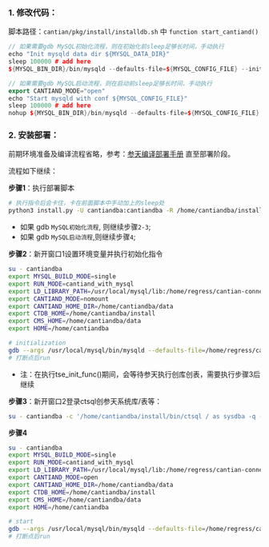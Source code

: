 ### 1. 修改代码：
脚本路径：`cantian/pkg/install/installdb.sh` 中 `function start_cantiand()`
```cpp
// 如果需要gdb MySQL初始化流程，则在初始化前sleep足够长时间，手动执行
echo "Init mysqld data dir ${MYSQL_DATA_DIR}"
sleep 100000 # add here
${MYSQL_BIN_DIR}/bin/mysqld --defaults-file=${MYSQL_CONFIG_FILE} --initialize-insecure --datadir=${MYSQL_DATA_DIR} --early-plugin-load="ha_ctc.so" --core-file

```

```cpp
// 如果需要gdb MySQL启动流程，则在启动前sleep足够长时间，手动执行
export CANTIAND_MODE="open"
echo "Start mysqld with conf ${MYSQL_CONFIG_FILE}"
sleep 100000 # add here
nohup ${MYSQL_BIN_DIR}/bin/mysqld --defaults-file=${MYSQL_CONFIG_FILE} --datadir=${MYSQL_DATA_DIR} --plugin-dir=${MYSQL_BIN_DIR}/lib/plugin \

```

### 2. 安装部署：
前期环境准备及编译流程省略，参考：[参天编译部署手册](https://gitee.com/openeuler/cantian/blob/master/docker/readme.md)
直至部署阶段。

流程如下继续：

**步骤1**：执行部署脚本
```bash 
# 执行指令后会卡住，卡在前面脚本中手动加上的sleep处
python3 install.py -U cantiandba:cantiandba -R /home/cantiandba/install/ -D /home/cantiandba/data/ -l /home/cantiandba/logs/install.log -Z _LOG_LEVEL=255 -g withoutroot -d -M cantiand_with_mysql -m /home/regress/cantian-connector-mysql/scripts/my.cnf -c -Z _SYS_PASSWORD=Huawei@123 -Z SESSIONS=1000
```
- 如果 gdb `MySQL初始化流程`, 则继续步骤`2-3`;
- 如果 gdb `MySQL启动流程`,则继续步骤`4`;

**步骤2**：新开窗口1设置环境变量并执行初始化指令
```bash 
su - cantiandba
export MYSQL_BUILD_MODE=single
export RUN_MODE=cantiand_with_mysql
export LD_LIBRARY_PATH=/usr/local/mysql/lib:/home/regress/cantian-connector-mysql/mysql-source/daac_lib:/usr/local/mysql/lib:/home/regress/cantian-connector-mysql/mysql-source/daac_lib:/usr/local/mysql/lib/private:/home/cantiandba/install/lib:/home/cantiandba/install/add-ons::/home/regress/cantian-connector-mysql/bld_debug/library_output_directory
export CANTIAND_MODE=nomount
export CANTIAND_HOME_DIR=/home/cantiandba/data
export CTDB_HOME=/home/cantiandba/install
export CMS_HOME=/home/cantiandba/data
export HOME=/home/cantiandba
```

```bash 
# initialization
gdb --args /usr/local/mysql/bin/mysqld --defaults-file=/home/regress/cantian-connector-mysql/scripts/my.cnf --initialize-insecure --datadir=/data/data --early-plugin-load=ha_ctc.so --core-file
# 打断点后run
```
-  注：在执行tse_init_func()期间，会等待参天执行创库创表，需要执行步骤3后继续

**步骤3**：新开窗口2登录ctsql创参天系统库/表等：
```bash
su - cantiandba -c '/home/cantiandba/install/bin/ctsql / as sysdba -q -D /home/cantiandba/data -f "/home/cantiandba/install/admin/scripts/create_database.sample.sql"'
```

**步骤4**
```bash 
su - cantiandba
export MYSQL_BUILD_MODE=single
export RUN_MODE=cantiand_with_mysql
export LD_LIBRARY_PATH=/usr/local/mysql/lib:/home/regress/cantian-connector-mysql/mysql-source/daac_lib:/usr/local/mysql/lib:/home/regress/cantian-connector-mysql/mysql-source/daac_lib:/usr/local/mysql/lib/private:/home/cantiandba/install/lib:/home/cantiandba/install/add-ons::/home/regress/cantian-connector-mysql/bld_debug/library_output_directory
export CANTIAND_MODE=open
export CANTIAND_HOME_DIR=/home/cantiandba/data
export CTDB_HOME=/home/cantiandba/install
export CMS_HOME=/home/cantiandba/data
export HOME=/home/cantiandba

```

```bash 
# start
gdb --args /usr/local/mysql/bin/mysqld --defaults-file=/home/regress/cantian-connector-mysql/scripts/my.cnf --datadir=/data/data --user=root --skip-innodb --early-plugin-load=ha_ctc.so --core-file
# 打断点后run
```